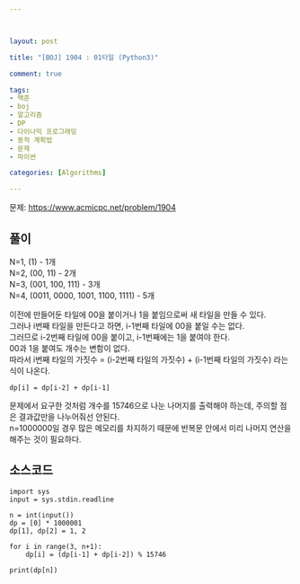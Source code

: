 ```yaml
---



layout: post

title: "[BOJ] 1904 : 01타일 (Python3)"

comment: true

tags:
- 백준
- boj
- 알고리즘
- DP
- 다이나믹 프로그래밍
- 동적 계획법
- 문제
- 파이썬

categories: [Algorithms]

---
```



문제: https://www.acmicpc.net/problem/1904


## 풀이
N=1, (1) - 1개  
N=2, (00, 11) - 2개  
N=3, (001, 100, 111) - 3개  
N=4, (0011, 0000, 1001, 1100, 1111) - 5개  
  
이전에 만들어둔 타일에 00을 붙이거나 1을 붙임으로써 새 타일을 만들 수 있다.  
그러나 i번째 타일을 만든다고 하면, i-1번째 타일에 00을 붙일 수는 없다.  
그러므로 i-2번째 타일에 00을 붙이고, i-1번째에는 1을 붙여야 한다.  
00과 1을 붙여도 개수는 변함이 없다.  
따라서 i번째 타일의 가짓수 = (i-2번째 타일의 가짓수) + (i-1번째 타일의 가짓수) 라는 식이 나온다.  
```
dp[i] = dp[i-2] + dp[i-1]
```
문제에서 요구한 것처럼 개수를 15746으로 나눈 나머지를 출력해야 하는데, 주의할 점은 결과값만을 나누어줘선 안된다.  
n=1000000일 경우 많은 메모리를 차지하기 때문에 반복문 안에서 미리 나머지 연산을 해주는 것이 필요하다.  
## 소스코드
```
import sys
input = sys.stdin.readline

n = int(input())
dp = [0] * 1000001
dp[1], dp[2] = 1, 2

for i in range(3, n+1):
	dp[i] = (dp[i-1] + dp[i-2]) % 15746

print(dp[n])

```

